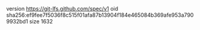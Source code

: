 version https://git-lfs.github.com/spec/v1
oid sha256:ef9fee7f5036f8c515f01afa87b13904f184e465084b369afe953a7909932bd1
size 1632
